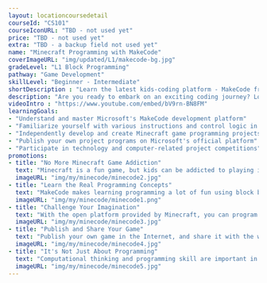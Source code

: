 ```yaml
---
layout: locationcoursedetail
courseId: "CS101"
courseIconURL: "TBD - not used yet"
price: "TBD - not used yet"
extra: "TBD - a backup field not used yet"
name: "Minecraft Programming with MakeCode"
coverImageURL: "img/updated/L1/makecode-bg.jpg"
gradeLevel: "L1 Block Programming"
pathway: "Game Development"
skillLevel: "Beginner - Intermediate"
shortDescription : "Learn the latest kids-coding platform - MakeCode from Microsoft, and become a Minecraft game developer to change your favorite game to be just how you like it!"
description: "Are you ready to embark on an exciting coding journey? Look no further than Microsoft's MakeCode, the platform designed to ignite a passion for programming among young minds. Our interactive and engaging courses empower students, particularly those in elementary and middle school, to unleash their creativity and take control of their very own Minecraft games."
videoIntro : "https://www.youtube.com/embed/bV9rn-BN8FM"
learningGoals:
- "Understand and master Microsoft's MakeCode development platform"
- "Familiarize yourself with various instructions and control logic in graphical programming"
- "Independently develop and create Minecraft game programming projects"
- "Publish your own project programs on Microsoft's official platform"
- "Participate in technology and computer-related project competitions"
promotions:
- title: "No More Minecraft Game Addiction"
  text: "Minecraft is a fun game, but kids can be addicted to playing it. With MakeCode, kids can start learning programming inside the fun game."
  imageURL: "img/my/minecode/minecode2.jpg"
- title: "Learn the Real Programming Concepts"
  text: "MakeCode makes learning programming a lot of fun using block based code. You will learn professional programming concepts while playing and making changes to the Minecraft world."
  imageURL: "img/my/minecode/minecode1.png"
- title: "Challenge Your Imagination"
  text: "With the open platform provided by Minecraft, you can program anything you want with your imagniation, and change the game into a version you have never seen before."
  imageURL: "img/my/minecode/minecode3.jpg"
- title: "Publish and Share Your Game"
  text: "Publish your own game in the Internet, and share it with the whole world. You could become famous as a young game developer."
  imageURL: "img/my/minecode/minecode4.jpg"
- title: "It's Not Just About Programming"
  text: "Computational thinking and programming skill are important in today's society.  Kids will gain confidence as they learn how to solve problems using programming."
  imageURL: "img/my/minecode/minecode5.jpg"
---
```

